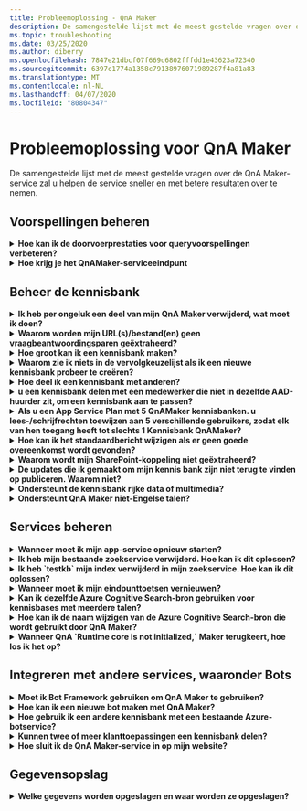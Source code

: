 ```yaml
---
title: Probleemoplossing - QnA Maker
description: De samengestelde lijst met de meest gestelde vragen over de QnA Maker-service zal u helpen de service sneller en met betere resultaten over te nemen.
ms.topic: troubleshooting
ms.date: 03/25/2020
ms.author: diberry
ms.openlocfilehash: 7847e21dbcf07f669d6802fffdd1e43623a72340
ms.sourcegitcommit: 6397c1774a1358c79138976071989287f4a81a83
ms.translationtype: MT
ms.contentlocale: nl-NL
ms.lasthandoff: 04/07/2020
ms.locfileid: "80804347"
---
```

# <a name="troubleshooting-for-qna-maker"></a>Probleemoplossing voor QnA Maker

De samengestelde lijst met de meest gestelde vragen over de QnA Maker-service zal u helpen de service sneller en met betere resultaten over te nemen.

<a name="how-to-get-the-qnamaker-service-hostname"></a>

## <a name="manage-predictions"></a>Voorspellingen beheren

<details>
<summary><b>Hoe kan ik de doorvoerprestaties voor queryvoorspellingen verbeteren?</b></summary>

**Antwoord:** Problemen met de doorvoerprestatie geven aan dat u moet opschalen voor zowel uw App-service als uw cognitieve zoekopdracht. Overweeg een replica toe te voegen aan uw cognitief zoeken om de prestaties te verbeteren.

Meer informatie over [prijsniveaus](Concepts/azure-resources.md).
</details>

<details>
<summary><b>Hoe krijg je het QnAMaker-serviceeindpunt</b></summary>

**Antwoord:** QnAMaker service eindpunt is handig voor het opsporen van doeleinden wanneer u contact opnemen met QnAMaker Support of UserVoice. Het eindpunt is een URL `https://your-resource-name.azurewebsites.net`in dit formulier: .

1. Ga naar uw QnAMaker-service (resourcegroep) in de [Azure-portal](https://portal.azure.com)

    ![QnAMaker Azure-brongroep in Azure-portal](./media/qnamaker-how-to-troubleshoot/qnamaker-azure-resourcegroup.png)

1. Selecteer de App-service die is gekoppeld aan de QnA Maker-bron. Meestal zijn de namen hetzelfde.

     ![QnAMaker-appservice selecteren](./media/qnamaker-how-to-troubleshoot/qnamaker-azure-appservice.png)

1. De URL van het eindpunt is beschikbaar in de sectie Overzicht

    ![QnAMaker-eindpunt](./media/qnamaker-how-to-troubleshoot/qnamaker-azure-gethostname.png)

</details>

## <a name="manage-the-knowledge-base"></a>Beheer de kennisbank

<details>
<summary><b>Ik heb per ongeluk een deel van mijn QnA Maker verwijderd, wat moet ik doen?</b></summary>

**Antwoord:** Verwijder geen van de Azure-services die zijn gemaakt samen met de QnA Maker-bron, zoals Zoeken of Web App. Deze zijn nodig voor QnA Maker om te werken, als u er een verwijdert, zal QnA Maker niet meer correct werken.

Alle verwijderingen zijn permanent, inclusief vraag- en antwoordparen, bestanden, URL's, aangepaste vragen en antwoorden, kennisbases of Azure-bronnen. Zorg ervoor dat u uw kennisbestand **exporteert** vanaf de pagina Instellingen voordat u een deel van uw kennisbank verwijderd.

</details>

<details>
<summary><b>Waarom worden mijn URL(s)/bestand(en) geen vraagbeantwoordingsparen geëxtraheerd?</b></summary>

**Antwoord:** Het is mogelijk dat QnA Maker sommige vraag-en-antwoord (QnA)-inhoud niet automatisch kan extraheren uit geldige FAQ-URL's. In dergelijke gevallen u de QnA-inhoud in een .txt-bestand plakken en zien of het gereedschap het kan innemen. Afwisselend u op redactionele wijze inhoud toevoegen aan uw kennisbank via de [QnA Maker-portal.](https://qnamaker.ai)

</details>

<details>
<summary><b>Hoe groot kan ik een kennisbank maken?</b></summary>

**Antwoord:** De grootte van de kennisbank is afhankelijk van de SKU van Azure-zoekopdrachten die u kiest bij het maken van de QnA Maker-service. Lees [hier](./Tutorials/choosing-capacity-qnamaker-deployment.md) meer informatie.

</details>

<details>
<summary><b>Waarom zie ik niets in de vervolgkeuzelijst als ik een nieuwe kennisbank probeer te creëren?</b></summary>

**Antwoord:** U hebt nog geen QnA Maker-services in Azure gemaakt. Lees [hier](./How-To/set-up-qnamaker-service-azure.md) hoe je dat doet.

</details>

<details>
<summary><b>Hoe deel ik een kennisbank met anderen?</b></summary>

**Antwoord**: Het delen van werken op het niveau van een QnA Maker-service, dat wil zeggen dat alle kennisbanken in de service worden gedeeld. Lees [hier](./How-To/collaborate-knowledge-base.md) hoe je samenwerken aan een kennisbank.

</details>

<details>
<summary><b>u een kennisbank delen met een medewerker die niet in dezelfde AAD-huurder zit, om een kennisbank aan te passen?</b></summary>

**Antwoord:** Delen is gebaseerd op Azure-role-based access control (RBAC). Als u _een_ resource in Azure delen met een andere gebruiker, u ook QnA Maker delen.

</details>

<details>
<summary><b>Als u een App Service Plan met 5 QnAMaker kennisbanken. u lees-/schrijfrechten toewijzen aan 5 verschillende gebruikers, zodat elk van hen toegang heeft tot slechts 1 Kennisbank QnAMaker?</b></summary>

**Antwoord**: U een volledige QnAMaker-service delen, niet individuele kennisbanken.

</details>

<details>
<summary><b>Hoe kan ik het standaardbericht wijzigen als er geen goede overeenkomst wordt gevonden?</b></summary>

**Antwoord:** Het standaardbericht maakt deel uit van de instellingen in uw App-service.
- Ga naar uw App-servicebron in de Azure-portal

![qnamaker appservice](./media/qnamaker-faq/qnamaker-resource-list-appservice.png)
- Klik op de optie **Instellingen**

![qnamaker appservice-instellingen](./media/qnamaker-faq/qnamaker-appservice-settings.png)
- De waarde van de **instelling Standaardantwoord** wijzigen
- Uw App-service opnieuw starten

![qnamaker appservice opnieuw opgestart](./media/qnamaker-faq/qnamaker-appservice-restart.png)


</details>

<details>
<summary><b>Waarom wordt mijn SharePoint-koppeling niet geëxtraheerd?</b></summary>

**Antwoord:** Zie [Gegevensbronlocaties](./Concepts/knowledge-base.md#data-source-locations) voor meer informatie.

</details>

<details>
<summary><b>De updates die ik gemaakt om mijn kennis bank zijn niet terug te vinden op publiceren. Waarom niet?</b></summary>

**Antwoord:** Elke bewerkingsbewerking, of het nu in een tabelupdate, test of instelling is, moet worden opgeslagen voordat deze kan worden gepubliceerd. Klik na elke bewerking **op Opslaan en trainen.**

</details>

<details>
<summary><b>Ondersteunt de kennisbank rijke data of multimedia?</b></summary>

**Antwoord**:

#### <a name="multimedia-auto-extraction-for-files-and-urls"></a>Multimedia-automatische extractie voor bestanden en URL's

* URLS - beperkte HTML-tot-Markdown conversiemogelijkheid.
* Bestanden - niet ondersteund

#### <a name="answer-text-in-markdown"></a>Tekst beantwoorden in afwaardering
Zodra QnA-paren zich in de kennisbasis bevinden, u de markeringstekst van een antwoord bewerken om koppelingen naar media op te nemen die beschikbaar zijn via openbare URL's.


</details>

<details>
<summary><b>Ondersteunt QnA Maker niet-Engelse talen?</b></summary>

**Antwoord**: Zie meer details over [ondersteunde talen](./Overview/languages-supported.md).

Als u inhoud uit meerdere talen hebt, moet u voor elke taal een aparte service maken.

</details>

## <a name="manage-service"></a>Services beheren

<details>
<summary><b>Wanneer moet ik mijn app-service opnieuw starten?</b></summary>

**Antwoord:** Vernieuw uw app-service wanneer het waarschuwingspictogram naast de versiewaarde voor de kennisbank in de tabel **Eindpunttoetsen** op de pagina **Gebruikersinstellingen** [staat.](https://www.qnamaker.ai/UserSettings)

</details>

<details>
<summary><b>Ik heb mijn bestaande zoekservice verwijderd. Hoe kan ik dit oplossen?</b></summary>

**Antwoord:** Als u een Azure Cognitive Search-index verwijdert, is de bewerking definitief en kan de index niet worden hersteld.

</details>

<details>
<summary><b>Ik heb `testkb` mijn index verwijderd in mijn zoekservice. Hoe kan ik dit oplossen?</b></summary>

**Antwoord:** Uw oude gegevens kunnen niet worden hersteld. Maak een nieuwe QnA Maker-bron en maak opnieuw uw kennisbank.

</details>

<details>
<summary><b>Wanneer moet ik mijn eindpunttoetsen vernieuwen?</b></summary>

**Antwoord:** Vernieuw uw eindpunttoetsen als u vermoedt dat ze zijn gecompromitteerd.

</details>

<details>
<summary><b>Kan ik dezelfde Azure Cognitive Search-bron gebruiken voor kennisbases met meerdere talen?</b></summary>

**Antwoord:** Om meerdere talen en meerdere kennisbanken te gebruiken, moet de gebruiker voor elke taal een QnA Maker-bron maken. Hierdoor wordt per taal een afzonderlijke Azure-zoekservice gemaakt. Het mengen van verschillende taalkennisbases in één Azure-zoekservice leidt tot een verminderde relevantie van resultaten.

</details>

<details>
<summary><b>Hoe kan ik de naam wijzigen van de Azure Cognitive Search-bron die wordt gebruikt door QnA Maker?</b></summary>

**Antwoord:** De naam van de Azure Cognitive Search-bron is de bronnaam QnA Maker met een aantal willekeurige letters die aan het einde zijn toegevoegd. Dit maakt het moeilijk om onderscheid te maken tussen meerdere zoekbronnen voor QnA Maker. Maak een aparte zoekservice (noem deze zoals u dat wilt) en verbind deze met uw QnA-service. De stappen zijn vergelijkbaar met de stappen die u moet uitvoeren om [een Azure-zoekopdracht](How-To/set-up-qnamaker-service-azure.md#upgrade-the-azure-cognitive-search-service)te upgraden.

</details>

<details>
<summary><b>Wanneer QnA `Runtime core is not initialized,` Maker terugkeert, hoe los ik het op?</b></summary>

**Antwoord:** De schijfruimte voor uw app-service is mogelijk vol. Stappen om uw schijfruimte op te lossen:

1. Selecteer in de [Azure-portal](https://portal.azure.com)de app-service van Uw QnA Maker en stop de service.
1. Terwijl u nog steeds op de App-service zit, selecteert u **Ontwikkelhulpprogramma's,** vervolgens **Geavanceerde hulpprogramma's**en **vervolgens Gaan**. Hiermee wordt een nieuw browservenster geopend.
1. Selecteer **Foutopsporingsconsole**en vervolgens **CMD** om een opdrachtregelgereedschap te openen.
1. Navigeer naar de _site/wwwroot/Data/QnAMaker/directory._
1. Verwijder alle mappen waarvan de `rd`naam begint met .

    Verwijder het volgende **niet:**

    * KbIdToRankerMappings.txt-bestand
    * Bestand EndpointSettings.json
    * Map Eindpuntsleutels

1. Start de app-service.
1. Krijg toegang tot je kennisbank om te controleren of het nu werkt.

</details>

## <a name="integrate-with-other-services-including-bots"></a>Integreren met andere services, waaronder Bots

<details>
<summary><b>Moet ik Bot Framework gebruiken om QnA Maker te gebruiken?</b></summary>

**Antwoord**: Nee, u hoeft het [Bot Framework](https://github.com/Microsoft/botbuilder-dotnet) niet te gebruiken met QnA Maker. QnA Maker wordt echter aangeboden als een van de verschillende sjablonen in [Azure Bot Service.](https://docs.microsoft.com/azure/bot-service/?view=azure-bot-service-4.0) Bot Service maakt snelle intelligente botontwikkeling mogelijk via Microsoft Bot Framework en wordt uitgevoerd in een serverloze omgeving.

</details>

<details>
<summary><b>Hoe kan ik een nieuwe bot maken met QnA Maker?</b></summary>

**Antwoord:** Volg de instructies in [deze](./Quickstarts/create-publish-knowledge-base.md) documentatie om uw Bot te maken met Azure Bot Service.

</details>

<details>
<summary><b>Hoe gebruik ik een andere kennisbank met een bestaande Azure-botservice?</b></summary>

**Antwoord**: Je moet de volgende informatie over je kennisbank hebben:

* Kennisbank-ID.
* De gepubliceerde subdomeinnaamnaam van Knowledge Base, `host`die na publicatie op de pagina **Instellingen** wordt gevonden.
* De gepubliceerde eindpuntsleutel van Knowledge Base - gevonden op de pagina **Instellingen** nadat u hebt gepubliceerd.

Ga met deze informatie naar de app-service van uw bot in de Azure-portal. Wijzig deze waarden onder **Instellingen ->->->-toepassingsinstellingen.**

De eindpuntsleutel van de kennisbank `QnAAuthkey` is gelabeld in de ABS-service.

</details>

<details>
<summary><b>Kunnen twee of meer klanttoepassingen een kennisbank delen?</b></summary>

**Antwoord**: Ja, de kennisbank kan worden opgevraagd bij een willekeurig aantal klanten. Als het antwoord van de kennisbank traag of een time-out lijkt te zijn, u overwegen de servicelaag voor de app-service die is gekoppeld aan de kennisbank te upgraden.

</details>

<details>
<summary><b>Hoe sluit ik de QnA Maker-service in op mijn website?</b></summary>

**Antwoord:** Volg deze stappen om de QnA Maker-service in te sluiten als een webchatbesturingselement op uw website:

1. Maak uw FAQ-bot door de instructies [hier te volgen.](./Quickstarts/create-publish-knowledge-base.md)
2. De webchat inschakelen door de [stappen hier te volgen](https://docs.microsoft.com/azure/bot-service/bot-service-channel-connect-webchat)

</details>

## <a name="data-storage"></a>Gegevensopslag

<details>
<summary><b>Welke gegevens worden opgeslagen en waar worden ze opgeslagen?</b></summary>

**Antwoord**:

Wanneer u uw QnA Maker-service maakt, hebt u een Azure-regio geselecteerd. Uw kennisbanken en logbestanden worden opgeslagen in deze regio.

</details>